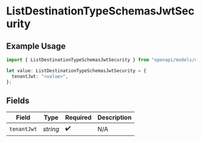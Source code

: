 # ListDestinationTypeSchemasJwtSecurity

## Example Usage

```typescript
import { ListDestinationTypeSchemasJwtSecurity } from "openapi/models/operations";

let value: ListDestinationTypeSchemasJwtSecurity = {
  tenantJwt: "<value>",
};
```

## Fields

| Field              | Type               | Required           | Description        |
| ------------------ | ------------------ | ------------------ | ------------------ |
| `tenantJwt`        | *string*           | :heavy_check_mark: | N/A                |